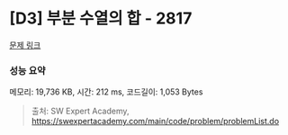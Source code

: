 # [D3] 부분 수열의 합 - 2817 

[문제 링크](https://swexpertacademy.com/main/code/problem/problemDetail.do?contestProbId=AV7IzvG6EksDFAXB) 

### 성능 요약

메모리: 19,736 KB, 시간: 212 ms, 코드길이: 1,053 Bytes



> 출처: SW Expert Academy, https://swexpertacademy.com/main/code/problem/problemList.do